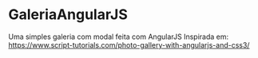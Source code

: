 # GaleriaAngularJS

Uma simples galeria com modal feita com AngularJS
Inspirada em: https://www.script-tutorials.com/photo-gallery-with-angularjs-and-css3/
